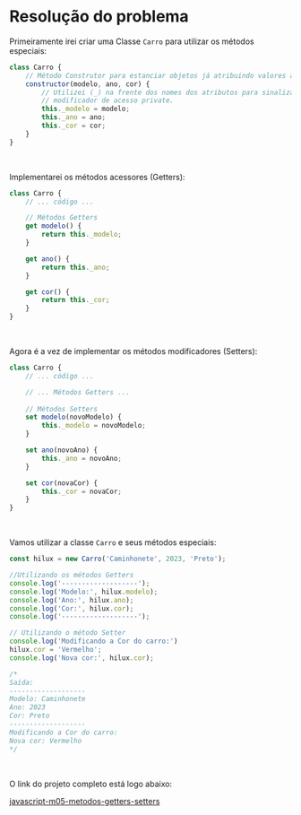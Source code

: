 # Resolução do problema

Primeiramente irei criar uma Classe `Carro` para utilizar os métodos especiais:

```jsx
class Carro {
	// Método Construtor para estanciar objetos já atribuindo valores aos atributos.
    constructor(modelo, ano, cor) {
		// Utilizei (_) na frente dos nomes dos atributos para sinalizar que eles têm como
		// modificador de acesso private.
        this._modelo = modelo;
        this._ano = ano;
        this._cor = cor;
    }
}
```

<br>

Implementarei os métodos acessores (Getters):

```jsx
class Carro {
	// ... código ...

	// Métodos Getters
    get modelo() {
        return this._modelo;
    }

    get ano() {
        return this._ano;
    }

    get cor() {
        return this._cor;
    }
}
```

<br>

Agora é a vez de implementar os métodos modificadores (Setters):

```jsx
class Carro {
	// ... código ...

	// ... Métodos Getters ...
		
	// Métodos Setters
    set modelo(novoModelo) {
        this._modelo = novoModelo;
    }

    set ano(novoAno) {
        this._ano = novoAno;
    }

    set cor(novaCor) {
        this._cor = novaCor;
    }
}
```

<br>

Vamos utilizar a classe `Carro` e seus métodos especiais:

```jsx
const hilux = new Carro('Caminhonete', 2023, 'Preto');

//Utilizando os métodos Getters
console.log('-------------------');
console.log('Modelo:', hilux.modelo);
console.log('Ano:', hilux.ano);
console.log('Cor:', hilux.cor);
console.log('-------------------');

// Utilizando o método Setter
console.log('Modificando a Cor do carro:')
hilux.cor = 'Vermelho';
console.log('Nova cor:', hilux.cor);

/*
Saída:
-------------------
Modelo: Caminhonete
Ano: 2023
Cor: Preto
-------------------
Modificando a Cor do carro:
Nova cor: Vermelho
*/
```

<br>

O link do projeto completo está logo abaixo:

[javascript-m05-metodos-getters-setters](https://github.com/marcelofox4/formacao-acelerada-em-programacao-softex/tree/main/02-javascript/m5-programacao-orientada-a-objetos/19-trabalho/metodos-getters-setters-m5/javascript-m05-metodos-getters-setters)
